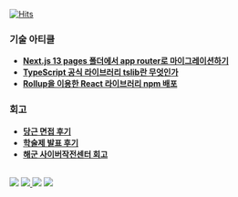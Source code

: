 [![Hits](https://hits.seeyoufarm.com/api/count/incr/badge.svg?url=https%3A%2F%2Fgithub.com%2FLeejha&count_bg=%233D6BC8&title_bg=%23555555&icon=&icon_color=%23000000&title=hits&edge_flat=false)](https://hits.seeyoufarm.com)


### 기술 아티클
- **[Next.js 13 pages 폴더에서 app router로 마이그레이션하기](https://jha-memo.tistory.com/95)**
- **[TypeScript 공식 라이브러리 tslib란 무엇인가](https://jha-memo.tistory.com/224)**
- **[Rollup을 이용한 React 라이브러리 npm 배포](https://jha-memo.tistory.com/228)**

### 회고
- **[당근 면접 후기](https://jha-memo.tistory.com/218)**
- **[학술제 발표 후기](https://jha-memo.tistory.com/213)**
- **[해군 사이버작전센터 회고](https://jha-memo.tistory.com/1)**

<br />

<div>
  <img src="https://img.shields.io/badge/jhl2619@naver.com-00B2FF?style=flat&logo=messenger&logoColor=white"/>

  <a href="https://jha-memo.tistory.com">
	  <img src="https://img.shields.io/badge/Tistory-000000?style=flat&color=000000&logo=Tistory&logoColor=FFFFFF"/>
  </a>

  <img src="https://img.shields.io/badge/Instagram-E4405F?style=flat&logo=instagram&logoColor=white"/>

  <a href="https://www.linkedin.com/in/%EC%9E%AC%ED%95%98-%EC%9D%B4-b0106b246">
	  <img src="https://img.shields.io/badge/LinkedIn-0A66C2?style=flat&logo=linkedin&logoColor=white"/>
  </a>
</div>

<!--
**Leejha/Leejha** is a ✨ _special_ ✨ repository because its `README.md` (this file) appears on your GitHub profile.

Here are some ideas to get you started:

- 🔭 I’m currently working on ...
- 🌱 I’m currently learning ...
- 👯 I’m looking to collaborate on ...
- 🤔 I’m looking for help with ...
- 💬 Ask me about ...
- 📫 How to reach me: ...
- 😄 Pronouns: ...
- ⚡ Fun fact: ...
-->
